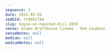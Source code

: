 ```yaml
---
sequence: 1
date: 2015-03-26
imdbId: tt0051744
slug: house-on-haunted-hill-1959
venue: Alamo Drafthouse Cinema - One Loudoun
venueNotes: null
medium: null
mediumNotes: null
---
```


